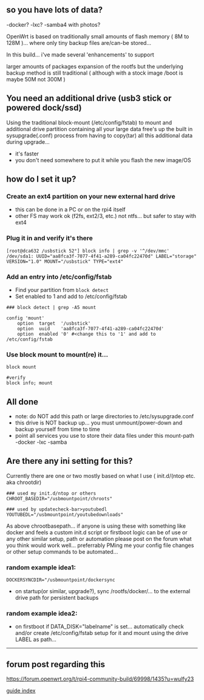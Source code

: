 

## so you have lots of data?

-docker?
-lxc?
-samba4 with photos?


OpenWrt is based on traditionally small amounts of flash memory ( 8M to 128M )... where only tiny backup files are/can-be stored...

In this build... i've made several 'enhancements' to support

larger amounts of packages
expansion of the rootfs
but the underlying backup method is still traditional ( although with a stock image /boot is maybe 50M not 300M )



## You need an additional drive (usb3 stick or powered dock/ssd)

Using the traditional block-mount (/etc/config/fstab) to mount and additional drive partition containing all your large data free's up the built in sysupgrade(.conf) process from having to copy(tar) all this additional data during upgrade...

- it's faster
- you don't need somewhere to put it while you flash the new image/OS

## how do I set it up?

### Create an ext4 partition on your new external hard drive
- this can be done in a PC or on the rpi4 itself
- other FS may work ok (f2fs, ext2/3, etc.) not ntfs... but safer to stay with ext4

### Plug it in and verify it's there

```
[root@dca632 /usbstick 52°] block info | grep -v '^/dev/mmc'
/dev/sda1: UUID="aa8fca3f-7077-4f41-a289-ca04fc22470d" LABEL="storage" VERSION="1.0" MOUNT="/usbstick" TYPE="ext4"
```

### Add an entry into /etc/config/fstab

- Find your partition from `block detect`
- Set enabled to 1 and add to /etc/config/fstab

```
### block detect | grep -A5 mount

config 'mount'
	option	target	'/usbstick'
	option	uuid	'aa8fca3f-7077-4f41-a289-ca04fc22470d'
	option	enabled	'0' #<change this to '1' and add to /etc/config/fstab

```

### Use block mount to mount(re) it...

```
block mount

#verify
block info; mount
```

## All done

- note: do NOT add this path or large directories to /etc/sysupgrade.conf
- this drive is NOT backup up... you must unmount/power-down and backup yourself from time to time
- point all services you use to store their data files under this mount-path
	-docker
	-lxc
	-samba

## Are there any ini setting for this?

Currently there are one or two mostly based on what I use ( init.d/(ntop etc. aka chrootdir)

```
### used my init.d/ntop or others
CHROOT_BASEDIR="/usbmountpoint/chroots"

### used by updatecheck-bar>youtubedl
YOUTUBEDL="/usbmountpoint/youtubedownloads"
```

As above chrootbasepath... if anyone is using these with something like docker and feels a custom init.d script or firstboot logic can be of use or any other similar setup, path or automation please post on the forum what you think would work well... preferrably PMing me your config file changes or other setup commands to be automated...

### random example idea1:

```
DOCKERSYNCDIR="/usbmountpoint/dockersync
```
- on startup(or similar, upgrade?), sync /rootfs/docker/... to the external drive path for persistent backups

### random example idea2:
- on firstboot if DATA_DISK="labelname" is set... automatically check and/or create /etc/config/fstab setup for it and mount using the drive LABEL as path...







<hr>

## forum post regarding this

https://forum.openwrt.org/t/rpi4-community-build/69998/1435?u=wulfy23






[guide index](https://github.com/wulfy23/rpi4/blob/master/README.md#github-guides)



